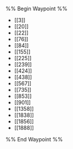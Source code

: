 %% Begin Waypoint %%
- [[3]]
- [[20]]
- [[22]]
- [[76]]
- [[84]]
- [[155]]
- [[225]]
- [[239]]
- [[424]]
- [[438]]
- [[567]]
- [[735]]
- [[853]]
- [[901]]
- [[1358]]
- [[1838]]
- [[1856]]
- [[1888]]

%% End Waypoint %%